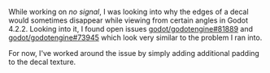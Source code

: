 While working on _no signal_, I was looking into why the edges of a decal would sometimes disappear while viewing from certain angles in Godot 4.2.2. Looking into it, I found open issues [godot/godotengine#81889](https://github.com/godotengine/godot/issues/81889) and [godot/godotengine#73945](https://github.com/godotengine/godot/issues/73945) which look very similar to the problem I ran into.

For now, I've worked around the issue by simply adding additional padding to the decal texture.
